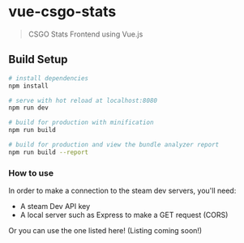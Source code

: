 # vue-csgo-stats

> CSGO Stats Frontend using Vue.js

## Build Setup

``` bash
# install dependencies
npm install

# serve with hot reload at localhost:8080
npm run dev

# build for production with minification
npm run build

# build for production and view the bundle analyzer report
npm run build --report
```

### How to use

In order to make a connection to the steam dev servers, you'll need:

* A steam Dev API key
* A local server such as Express to make a GET request (CORS)

Or you can use the one listed here! (Listing coming soon!)

